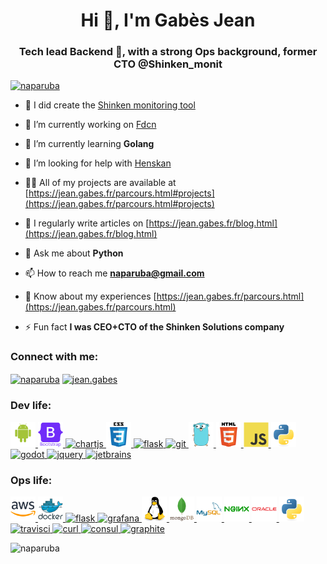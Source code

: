 
<h1 align="center">Hi 👋, I'm Gabès Jean</h1>
<h3 align="center">Tech lead Backend 🐍, with a strong Ops background, former CTO @Shinken_monit</h3>


<p align="left"> <a href="https://twitter.com/naparuba" target="blank"><img src="https://img.shields.io/twitter/follow/naparuba?logo=twitter&style=for-the-badge" alt="naparuba" /></a> </p>

- 🐍 I did create the [Shinken monitoring tool](https://github.com/shinken-solutions/shinken)

- 🔭 I’m currently working on [Fdcn](https://github.com/naparuba/fdcn)

- 🌱 I’m currently learning **Golang**

- 🤝 I’m looking for help with [Henskan](https://github.com/naparuba/henskan)

- 👨‍💻 All of my projects are available at [https://jean.gabes.fr/parcours.html#projects](https://jean.gabes.fr/parcours.html#projects)

- 📝 I regularly write articles on [https://jean.gabes.fr/blog.html](https://jean.gabes.fr/blog.html)

- 💬 Ask me about **Python**

- 📫 How to reach me **naparuba@gmail.com**

- 📄 Know about my experiences [https://jean.gabes.fr/parcours.html](https://jean.gabes.fr/parcours.html)

- ⚡ Fun fact **I was CEO+CTO of the Shinken Solutions company**

<h3 align="left">Connect with me:</h3>
<p align="left">
<a href="https://twitter.com/naparuba" target="blank"><img align="center" src="https://raw.githubusercontent.com/rahuldkjain/github-profile-readme-generator/master/src/images/icons/Social/twitter.svg" alt="naparuba" height="30" width="40" /></a>
<a href="https://linkedin.com/in/jean.gabes" target="blank"><img align="center" src="https://raw.githubusercontent.com/rahuldkjain/github-profile-readme-generator/master/src/images/icons/Social/linked-in-alt.svg" alt="jean.gabes" height="30" width="40" /></a>
</p>

<h3 align="left">Dev life:</h3>
<p align="left"> 
<a href="https://developer.android.com" target="_blank" rel="noreferrer"> <img src="https://raw.githubusercontent.com/devicons/devicon/master/icons/android/android-original-wordmark.svg" alt="android" width="40" height="40"/> </a>
<a href="https://getbootstrap.com" target="_blank" rel="noreferrer"> <img src="https://raw.githubusercontent.com/devicons/devicon/master/icons/bootstrap/bootstrap-plain-wordmark.svg" alt="bootstrap" width="40" height="40"/> </a>
<a href="https://www.chartjs.org" target="_blank" rel="noreferrer"> <img src="https://www.chartjs.org/media/logo-title.svg" alt="chartjs" width="40" height="40"/> </a> <a href="https://www.w3schools.com/css/" target="_blank" rel="noreferrer"> <img src="https://raw.githubusercontent.com/devicons/devicon/master/icons/css3/css3-original-wordmark.svg" alt="css3" width="40" height="40"/> </a>
<a href="https://flask.palletsprojects.com/" target="_blank" rel="noreferrer"> <img src="https://www.vectorlogo.zone/logos/pocoo_flask/pocoo_flask-icon.svg" alt="flask" width="40" height="40"/> </a>
<a href="https://git-scm.com/" target="_blank" rel="noreferrer"> <img src="https://www.vectorlogo.zone/logos/git-scm/git-scm-icon.svg" alt="git" width="40" height="40"/> </a> <a href="https://golang.org" target="_blank" rel="noreferrer"> <img src="https://raw.githubusercontent.com/devicons/devicon/master/icons/go/go-original.svg" alt="go" width="40" height="40"/> </a>
<a href="https://www.w3.org/html/" target="_blank" rel="noreferrer"> <img src="https://raw.githubusercontent.com/devicons/devicon/master/icons/html5/html5-original-wordmark.svg" alt="html5" width="40" height="40"/> </a>
<a href="https://developer.mozilla.org/en-US/docs/Web/JavaScript" target="_blank" rel="noreferrer"> <img src="https://raw.githubusercontent.com/devicons/devicon/master/icons/javascript/javascript-original.svg" alt="javascript" width="40" height="40"/> </a>
<a href="https://www.python.org" target="_blank" rel="noreferrer"> <img src="https://raw.githubusercontent.com/devicons/devicon/master/icons/python/python-original.svg" alt="python" width="40" height="40"/> </a> 
<a href="https://godotengine.org/" target="_blank" rel="noreferrer"> <img src="https://www.vectorlogo.zone/logos/godotengine/godotengine-icon.svg" alt="godot" width="40" height="40"/> </a>
<a href="https://jquery.com/" target="_blank" rel="noreferrer"> <img src="https://www.vectorlogo.zone/logos/jquery/jquery-icon.svg" alt="jquery" width="40" height="40"/> </a>
<a href="https://www.jetbrains.com/fr-fr/pycharm/" target="_blank" rel="noreferrer"> <img src="https://www.vectorlogo.zone/logos/jetbrains/jetbrains-icon.svg" alt="jetbrains" width="40" height="40"/> </a>
</p>

<h3 align="left">Ops life:</h3>
<p align="left"> 
<a href="https://aws.amazon.com" target="_blank" rel="noreferrer"> <img src="https://raw.githubusercontent.com/devicons/devicon/master/icons/amazonwebservices/amazonwebservices-original-wordmark.svg" alt="aws" width="40" height="40"/> </a>
<a href="https://www.docker.com/" target="_blank" rel="noreferrer"> <img src="https://raw.githubusercontent.com/devicons/devicon/master/icons/docker/docker-original-wordmark.svg" alt="docker" width="40" height="40"/> </a>
<a href="https://flask.palletsprojects.com/" target="_blank" rel="noreferrer"> <img src="https://www.vectorlogo.zone/logos/pocoo_flask/pocoo_flask-icon.svg" alt="flask" width="40" height="40"/> </a>
<a href="https://grafana.com" target="_blank" rel="noreferrer"> <img src="https://www.vectorlogo.zone/logos/grafana/grafana-icon.svg" alt="grafana" width="40" height="40"/> </a>
<a href="https://www.linux.org/" target="_blank" rel="noreferrer"> <img src="https://raw.githubusercontent.com/devicons/devicon/master/icons/linux/linux-original.svg" alt="linux" width="40" height="40"/> </a> <a href="https://www.mongodb.com/" target="_blank" rel="noreferrer"> <img src="https://raw.githubusercontent.com/devicons/devicon/master/icons/mongodb/mongodb-original-wordmark.svg" alt="mongodb" width="40" height="40"/> </a>
<a href="https://www.mysql.com/" target="_blank" rel="noreferrer"> <img src="https://raw.githubusercontent.com/devicons/devicon/master/icons/mysql/mysql-original-wordmark.svg" alt="mysql" width="40" height="40"/> </a>
<a href="https://www.nginx.com" target="_blank" rel="noreferrer"> <img src="https://raw.githubusercontent.com/devicons/devicon/master/icons/nginx/nginx-original.svg" alt="nginx" width="40" height="40"/> </a>
<a href="https://www.oracle.com/" target="_blank" rel="noreferrer"> <img src="https://raw.githubusercontent.com/devicons/devicon/master/icons/oracle/oracle-original.svg" alt="oracle" width="40" height="40"/> </a>
<a href="https://www.python.org" target="_blank" rel="noreferrer"> <img src="https://raw.githubusercontent.com/devicons/devicon/master/icons/python/python-original.svg" alt="python" width="40" height="40"/> </a> 
<a href="https://travis-ci.org" target="_blank" rel="noreferrer"> <img src="https://www.vectorlogo.zone/logos/travis-ci/travis-ci-icon.svg" alt="travisci" width="40" height="40"/> </a>
<a href="https://curl.se/" target="_blank" rel="noreferrer"> <img src="https://www.vectorlogo.zone/logos/curl_haxx/curl_haxx-icon.svg" alt="curl" width="40" height="40"/> </a>
<a href="https://www.consul.io/" target="_blank" rel="noreferrer"> <img src="https://www.vectorlogo.zone/logos/consulio/consulio-icon.svg" alt="consul" width="40" height="40"/> </a>
<a href="https://graphiteapp.org/" target="_blank" rel="noreferrer"> <img src="https://www.vectorlogo.zone/logos/graphiteapp/graphiteapp-icon.svg" alt="graphite" width="40" height="40"/> </a>


</p>

<p><img align="left" src="https://github-readme-stats.vercel.app/api/top-langs?username=naparuba&show_icons=true&locale=en&layout=compact" alt="naparuba" /></p>

<!--
<p>&nbsp;<img align="center" src="https://github-readme-stats.vercel.app/api?username=naparuba&show_icons=true&locale=en" alt="naparuba" /></p>
-->



<!--
**naparuba/naparuba** is a ✨ _special_ ✨ repository because its `README.md` (this file) appears on your GitHub profile.

Here are some ideas to get you started:

- 🔭 I’m currently working on ...
- 🌱 I’m currently learning ...
- 👯 I’m looking to collaborate on ...
- 🤔 I’m looking for help with ...
- 💬 Ask me about ...
- 📫 How to reach me: ...
- 😄 Pronouns: ...
- ⚡ Fun fact: ...
-->
